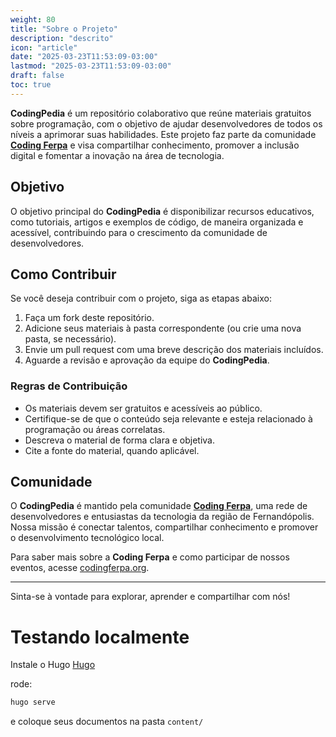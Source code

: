 ```yaml
---
weight: 80
title: "Sobre o Projeto"
description: "descrito"
icon: "article"
date: "2025-03-23T11:53:09-03:00"
lastmod: "2025-03-23T11:53:09-03:00"
draft: false
toc: true
---
```


**CodingPedia** é um repositório colaborativo que reúne materiais gratuitos sobre programação, com o objetivo de ajudar desenvolvedores de todos os níveis a aprimorar suas habilidades. Este projeto faz parte da comunidade **[Coding Ferpa](https://codingferpa.org)** e visa compartilhar conhecimento, promover a inclusão digital e fomentar a inovação na área de tecnologia.

## Objetivo

O objetivo principal do **CodingPedia** é disponibilizar recursos educativos, como tutoriais, artigos e exemplos de código, de maneira organizada e acessível, contribuindo para o crescimento da comunidade de desenvolvedores.

## Como Contribuir

Se você deseja contribuir com o projeto, siga as etapas abaixo:

1. Faça um fork deste repositório.
2. Adicione seus materiais à pasta correspondente (ou crie uma nova pasta, se necessário).
3. Envie um pull request com uma breve descrição dos materiais incluídos.
4. Aguarde a revisão e aprovação da equipe do **CodingPedia**.

### Regras de Contribuição

- Os materiais devem ser gratuitos e acessíveis ao público.
- Certifique-se de que o conteúdo seja relevante e esteja relacionado à programação ou áreas correlatas.
- Descreva o material de forma clara e objetiva.
- Cite a fonte do material, quando aplicável.

## Comunidade

O **CodingPedia** é mantido pela comunidade **[Coding Ferpa](https://codingferpa.org)**, uma rede de desenvolvedores e entusiastas da tecnologia da região de Fernandópolis. Nossa missão é conectar talentos, compartilhar conhecimento e promover o desenvolvimento tecnológico local.

Para saber mais sobre a **Coding Ferpa** e como participar de nossos eventos, acesse [codingferpa.org](https://codingferpa.org).

---

Sinta-se à vontade para explorar, aprender e compartilhar com nós!


# Testando localmente

Instale o Hugo [Hugo](gohugo.io)

rode:

```bash
hugo serve
```

e coloque seus documentos na pasta `content/`

